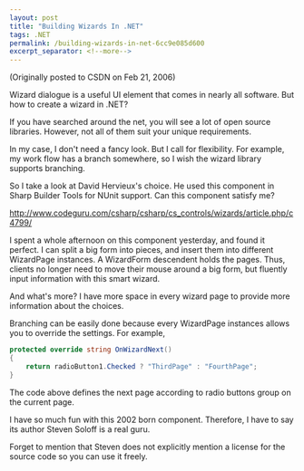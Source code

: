 ```yaml
---
layout: post
title: "Building Wizards In .NET"
tags: .NET
permalink: /building-wizards-in-net-6cc9e085d600
excerpt_separator: <!--more-->
---
```

(Originally posted to CSDN on Feb 21, 2006)
<!--more-->

Wizard dialogue is a useful UI element that comes in nearly all software. But how to create a wizard in .NET?

If you have searched around the net, you will see a lot of open source libraries. However, not all of them suit your unique requirements.

In my case, I don't need a fancy look. But I call for flexibility. For example, my work flow has a branch somewhere, so I wish the wizard library supports branching.

So I take a look at David Hervieux's choice. He used this component in Sharp Builder Tools for NUnit support. Can this component satisfy me?

http://www.codeguru.com/csharp/csharp/cs_controls/wizards/article.php/c4799/

I spent a whole afternoon on this component yesterday, and found it perfect. I can split a big form into pieces, and insert them into different WizardPage instances. A WizardForm descendent holds the pages. Thus, clients no longer need to move their mouse around a big form, but fluently input information with this smart wizard.

And what's more? I have more space in every wizard page to provide more information about the choices.

Branching can be easily done because every WizardPage instances allows you to override the settings. For example,

``` csharp
protected override string OnWizardNext()
{
    return radioButton1.Checked ? "ThirdPage" : "FourthPage";
}
```

The code above defines the next page according to radio buttons group on the current page.

I have so much fun with this 2002 born component. Therefore, I have to say its author Steven Soloff is a real guru.

Forget to mention that Steven does not explicitly mention a license for the source code so you can use it freely.
